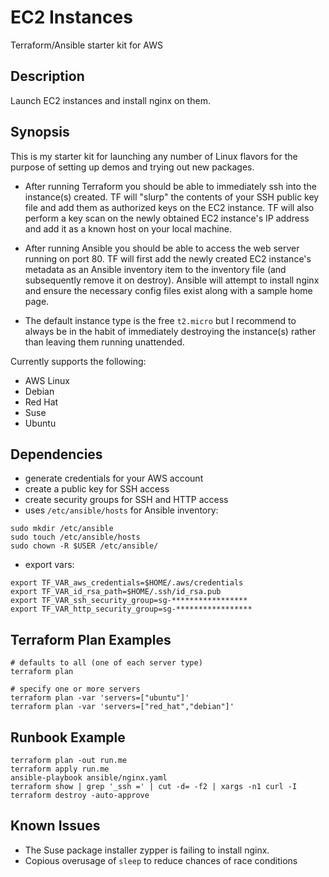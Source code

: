 EC2 Instances
=================
Terraform/Ansible starter kit for AWS

Description
-----------
Launch EC2 instances and install nginx on them.

Synopsis
--------
This is my starter kit for launching any number of Linux flavors for the purpose of setting up demos and trying out new packages.

* After running Terraform you should be able to immediately ssh into the instance(s) created. TF will "slurp" the contents of your SSH public key file and add them as authorized keys on the EC2 instance. TF will also perform a key scan on the newly obtained EC2 instance's IP address and add it as a known host on your local machine.

* After running Ansible you should be able to access the web server running on port 80. TF will first add the newly created EC2 instance's metadata as an Ansible inventory item to the inventory file (and subsequently remove it on destroy). Ansible will attempt to install nginx and ensure the necessary config files exist along with a sample home page.

* The default instance type is the free `t2.micro` but I recommend to always be in the habit of immediately destroying the instance(s) rather than leaving them running unattended.

Currently supports the following:
  * AWS Linux
  * Debian
  * Red Hat
  * Suse
  * Ubuntu

Dependencies
--------
* generate credentials for your AWS account
* create a public key for SSH access
* create security groups for SSH and HTTP access
* uses `/etc/ansible/hosts` for Ansible inventory:
```
sudo mkdir /etc/ansible
sudo touch /etc/ansible/hosts
sudo chown -R $USER /etc/ansible/
```
* export vars:

```
export TF_VAR_aws_credentials=$HOME/.aws/credentials
export TF_VAR_id_rsa_path=$HOME/.ssh/id_rsa.pub
export TF_VAR_ssh_security_group=sg-*****************
export TF_VAR_http_security_group=sg-*****************
```

Terraform Plan Examples
-----------------------
```
# defaults to all (one of each server type)
terraform plan

# specify one or more servers
terraform plan -var 'servers=["ubuntu"]'
terraform plan -var 'servers=["red_hat","debian"]'
```

Runbook Example 
---------------
```
terraform plan -out run.me
terraform apply run.me
ansible-playbook ansible/nginx.yaml
terraform show | grep '_ssh =' | cut -d= -f2 | xargs -n1 curl -I
terraform destroy -auto-approve
```

Known Issues
------------
* The Suse package installer zypper is failing to install nginx.
* Copious overusage of `sleep` to reduce chances of race conditions 
